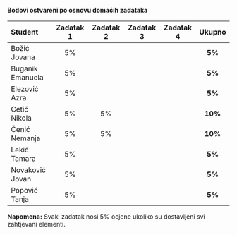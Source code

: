 **Bodovi ostvareni po osnovu domaćih zadataka**

| Student | Zadatak 1 | Zadatak 2 | Zadatak 3 | Zadatak 4 | Ukupno |
| :------ | :------: | :------: | :------: | :------: | :------: |
| Božić Jovana | 5% |  |  |  | **5%** |
| Buganik Emanuela | 5% |  |  |  | **5%** |
| Elezović Azra | 5% |  |  |  | **5%** |
| Cetić Nikola | 5% | 5% |  |  | **10%** |
| Čenić Nemanja | 5% | 5% |  |  | **10%** |
| Lekić Tamara | 5% |  |  |  | **5%** |
| Novaković Jovan | 5% |  |  |  | **5%** |
| Popović Tanja | 5% |  |  |  | **5%** |

**Napomena:** Svaki zadatak nosi 5% ocjene ukoliko su dostavljeni svi zahtjevani elementi.
